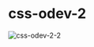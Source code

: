 ﻿# css-odev-2
![css-odev-2-2](https://user-images.githubusercontent.com/117991665/230000530-f3aa93f4-4408-4fd3-b6f7-b4552058ce3b.png)
